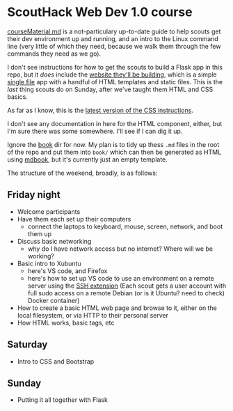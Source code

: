 # ScoutHack Web Dev 1.0 course

[courseMaterial.md](courseMaterial.md) is a not-particulary up-to-date guide to help scouts get their dev environment up and running, and an intro to the Linux command line (very little of which they need, because we walk them through the few commands they need as we go).

I don't see instructions for how to get the scouts to build a Flask app in this repo, but it *does* include the [website they'll be building](flask_website_example/), which is a simple [single file](flask_website_example/website.py) app with a handful of HTML templates and static files. This is the *last* thing scouts do on Sunday, after we've taught them HTML and CSS basics.

As far as I know, this is the [latest version of the CSS instructions](css.md).

I don't see any documentation in here for the HTML component, either, but I'm sure there was some somewhere. I'll see if I can dig it up.

Ignore the [book](book/) dir for now. My plan is to tidy up thess `.md` files in the root of the repo and put them into `book/` which can then be generated as HTML using [mdbook](https://rust-lang.github.io/mdBook/), but it's currently just an empty template.

The structure of the weekend, broadly, is as follows:

## Friday night

* Welcome participants
* Have them each set up their computers
    * connect the laptops to keyboard, mouse, screen, network, and boot them up
* Discuss basic networking
    * why do I have network access but no internet? Where will we be working?
* Basic intro to Xubuntu
    * here's VS code, and Firefox
    * here's how to set up VS code to use an environment on a remote server using the [SSH extension](https://marketplace.visualstudio.com/items?itemName=ms-vscode-remote.remote-ssh) (Each scout gets a user account with full sudo access on a remote Debian (or is it Ubuntu? need to check) Docker container)
* How to create a basic HTML web page and browse to it, either on the local filesystem, or via HTTP to their personal server
* How HTML works, basic tags, etc

## Saturday

* Intro to CSS and Bootstrap

## Sunday

* Putting it all together with Flask
